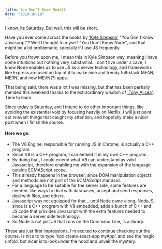 ```yaml
---
title: You Don't Know NodeJS
date: "2019-10-19"
---
```


I know, its Saturday. But well, this will be short.

Have you ever come across the books by ['Kyle Simpson']("https://twitter.com/getify") "You Don't Know Javascript"? Well I thought to myself "You Don't Know Node", and that might be a bit problematic, specially if I use JS frequently.

Before you frown upon me, I mean this in Kyle Simpson way, meaning I have some intuitions but nothing very substantial. I don't live under a cave, I know Node enables us to use JS as a server technology, and frameworks like Express are used on top of it to make nice and trendy full-stack MEAN, MERN, and now MEVN(?) apps.

That being said, there was a lot I was missing, but that has been partially mended this weekend thanks to the extraordinary wisdom of ['Tony Alicea']("https://twitter.com/AnthonyPAlicea"). Time to learn.

Since today is Saturday, and I intend to do other important things, like avoiding the existential void by focusing heavily on Netflix, I will just point out relevant things that caught my attention, and hopefully make a nicer post when I finish the course.

#### Here we go:

- The V8 Engine, responsible for running JS in Chrome, is actually a C++ program.
- Since V8 is a C++ program, I can embed it in my own C++ program.
- By doing that, I could extend what V8 can understand as valid Javascript, therefore enabling me with the expansion of the language outside ECMAScript scope.
- This already happens in the browser, since DOM manipulation objects and methods are not part of the ECMAScript standard.
- For a language to be suitable for the server side, some features are needed: like ways to deal with databases, accept and send responses, deal with files, and others.
- Javascript was not equipped for that... until Node came along. NodeJS, since is a C++ program with V8 embedded, adds a bunch of C++ and JS code that provides Javascript with the extra features needed to become a server side technology.
- So Node is not just JS that runs on the Command Line, is a library.

These are just first impressions, I'm excited to continue checking out the course. Is nice to to type 'npx create-react-app myApp', and see the magic unfold, but nicer is to look under the hood and unveil the mystery.
